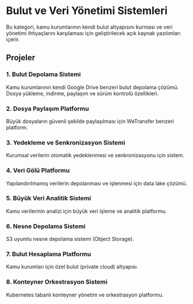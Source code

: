 # Bulut ve Veri Yönetimi Sistemleri

Bu kategori, kamu kurumlarının kendi bulut altyapısını kurması ve veri yönetimi ihtiyaçlarını karşılaması için geliştirilecek açık kaynak yazılımları içerir.

## Projeler

### 1. Bulut Depolama Sistemi
Kamu kurumlarının kendi Google Drive benzeri bulut depolama çözümü. Dosya yükleme, indirme, paylaşım ve sürüm kontrolü özellikleri.

### 2. Dosya Paylaşım Platformu
Büyük dosyaların güvenli şekilde paylaşılması için WeTransfer benzeri platform.

### 3. Yedekleme ve Senkronizasyon Sistemi
Kurumsal verilerin otomatik yedeklenmesi ve senkronizasyonu için sistem.

### 4. Veri Gölü Platformu
Yapılandırılmamış verilerin depolanması ve işlenmesi için data lake çözümü.

### 5. Büyük Veri Analitik Sistemi
Kamu verilerinin analizi için büyük veri işleme ve analitik platformu.

### 6. Nesne Depolama Sistemi
S3 uyumlu nesne depolama sistemi (Object Storage).

### 7. Bulut Hesaplama Platformu
Kamu kurumları için özel bulut (private cloud) altyapısı.

### 8. Konteyner Orkestrasyon Sistemi
Kubernetes tabanlı konteyner yönetim ve orkestrasyon platformu.